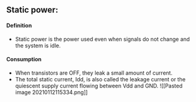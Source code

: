 ## Static power:
#### Definition
- Static power is the power used even when signals do not change and the system is idle.
#### Consumption 
- When transistors are OFF, they leak a small amount of current.
- The total static current, Idd, is also called the leakage current or the quiescent supply current flowing between Vdd and GND.
	 ![[Pasted image 20210112115334.png]]
